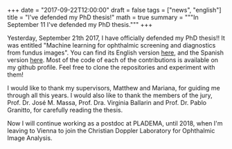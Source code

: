 +++
date = "2017-09-22T12:00:00"
draft = false
tags = ["news", "english"]
title = "I've defended my PhD thesis!"
math = true
summary = """In September 11 I've defended my PhD thesis."""
+++

Yesterday, September 21th 2017, I have officially defended my PhD thesis!! It was entitled "Machine learning for ophthalmic screening and diagnostics from fundus images". You can find its English version [here](https://lirias.kuleuven.be/bitstream/123456789/592162/1/tesis.pdf), and the Spanish version [here](http://www.ridaa.unicen.edu.ar/xmlui/handle/123456789/1476). Most of the code of each of the contributions is available on my github profile. Feel free to clone the repositories and experiment with them!

I would like to thank my supervisors, Matthew and Mariana, for guiding me through all this years. I would also like to thank the members of the jury, Prof. Dr. José M. Massa, Prof. Dra. Virginia Ballarin and Prof. Dr. Pablo Granitto, for carefully reading the thesis.

Now I will continue working as a postdoc at PLADEMA, until 2018, when I'm leaving to Vienna to join the Christian Doppler Laboratory for Ophthalmic Image Analysis.